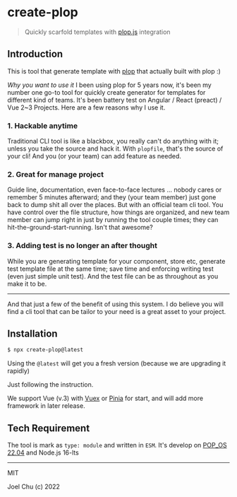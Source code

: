 # create-plop

> Quickly scarfold templates with [plop.js](plop-js.com/) integration

## Introduction

This is tool that generate template with [plop](plop-js.com) that actually built with plop :)

_Why you want to use it_ I been using plop for 5 years now, it's been my number one go-to tool
for quickly create generator for templates for different kind of teams. It's been battery test on
Angular / React (preact) / Vue 2~3 Projects. Here are a few reasons why I use it.

### 1. Hackable anytime

Traditional CLI tool is like a blackbox, you really can't do anything with it; unless you take the source and hack it.
With `plopfile`, that's the source of your cli! And you (or your team) can add feature as needed.

### 2. Great for manage project

Guide line, documentation, even face-to-face lectures ... nobody cares or remember 5 minutes afterward; and they (your team member)
just gone back to dump shit all over the places. But with an official team cli tool. You have control over the file structure,
how things are organized, and new team member can jump right in just by running the tool couple times; they can hit-the-ground-start-running. Isn't that awesome?

### 3. Adding test is no longer an after thought

While you are generating template for your component, store etc, generate test template file at the same time; save time
and enforcing writing test (even just simple unit test). And the test file can be as throughout as you make it to be.

---

And that just a few of the benefit of using this system. I do believe you will find a cli tool that can be tailor to your need is a great asset to your project.

## Installation

```sh
$ npx create-plop@latest
```

Using the `@latest` will get you a fresh version (because we are upgrading it rapidly)

Just following the instruction.

We support Vue (v.3) with [Vuex](https://vuex.vuejs.org/) or [Pinia](https://pinia.vuejs.org/)
for start, and will add more framework in later release.

## Tech Requirement

The tool is mark as `type: module` and written in `ESM`. It's develop on [POP_OS 22.04](https://pop.system76.com) and Node.js 16-lts

---

MIT

Joel Chu (c) 2022

